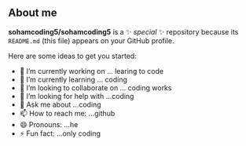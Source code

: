 ## About me


**sohamcoding5/sohamcoding5** is a ✨ _special_ ✨ repository because its `README.md` (this file) appears on your GitHub profile.

Here are some ideas to get you started:

- 🔭 I’m currently working on ... learing to code
- 🌱 I’m currently learning ... coding
- 👯 I’m looking to collaborate on ... coding works
- 🤔 I’m looking for help with ...coding 
- 💬 Ask me about ...coding
- 📫 How to reach me: ...github
- 😄 Pronouns: ...he
- ⚡ Fun fact: ...only coding

